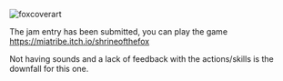 ![foxcoverart](https://github.com/miatribe/DungeonCrawlerJam2024/assets/7443428/6a9fba4a-217f-48cd-865c-b09b063b2992)

The jam entry has been submitted, you can play the game https://miatribe.itch.io/shrineofthefox

Not having sounds and a lack of feedback with the actions/skills is the downfall for this one.
